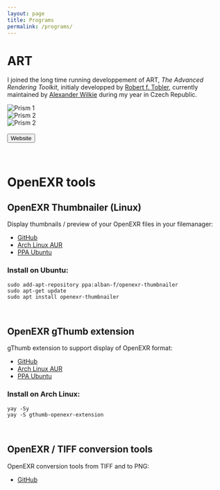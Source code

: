 ```yaml
---
layout: page
title: Programs
permalink: /programs/
---
```


ART
===
I joined the long time running developpement of ART, *The Advanced Rendering Toolkit*, initialy developped by [Robert f. Tobler](http://cgg.mff.cuni.cz/ART/archivers/dedication.html), currently maintained by [Alexander Wilkie](http://cgg.mff.cuni.cz/~wilkie) during my year in Czech Republic. 

<div class="row align-items-center">
    <div class="col-sm">
        <img src="../images/CornellBox.jpg" class="img-thumbnail rounded mx-auto d-block" alt="Prism 1">
    </div>
    <div class="col-sm">
        <img src="../images/SphereStage_TS.jpg" class="img-thumbnail rounded mx-auto d-block" alt="Prism 2">
    </div>
    <div class="col-sm">
        <img src="../images/SIGGRAPH_2012_fluo_scene.jpg" class="img-thumbnail rounded mx-auto d-block" alt="Prism 2">
    </div>
</div>
<br>
<div class="text-right">
<a href="http://cgg.mff.cuni.cz/ART"><button class="btn btn-outline-primary">Website</button></a>
</div>
<br>
<br>

OpenEXR tools
=============

OpenEXR Thumbnailer (Linux)
---------------------------
Display thumbnails / preview of your OpenEXR files in your filemanager:
- [GitHub](https://github.com/yama-chan/openexr-thumbnailer)
- [Arch Linux AUR](https://aur.archlinux.org/packages/openexr-thumbnailer/)
- [PPA Ubuntu](https://launchpad.net/~alban-f/+archive/ubuntu/openexr-thumbnailer)

### Install on Ubuntu:
```
sudo add-apt-repository ppa:alban-f/openexr-thumbnailer
sudo apt-get update
sudo apt install openexr-thumbnailer
```
<br>

OpenEXR gThumb extension
------------------------
gThumb extension to support display of OpenEXR format:
- [GitHub](https://github.com/yama-chan/gthumb-openexr-extension)
- [Arch Linux AUR](https://aur.archlinux.org/packages/gthumb-openexr-extension/)
- [PPA Ubuntu](https://launchpad.net/~alban-f/+archive/ubuntu/gthumb-openexr-extension)

### Install on Arch Linux:
```
yay -Sy
yay -S gthumb-openexr-extension
```
<br>

OpenEXR / TIFF conversion tools
--------------------------------
OpenEXR conversion tools from TIFF and to PNG:
- [GitHub](https://github.com/yama-chan/openexr-converter)
